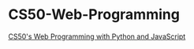 # CS50-Web-Programming
<a href="https://courses.edx.org/courses/course-v1:HarvardX+CS50W+Web/course/"> CS50's Web Programming with Python and JavaScript </a>
